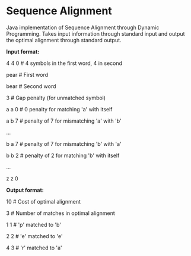 # Sequence Alignment

Java implementation of Sequence Alignment through Dynamic Programming.
Takes input information through standard input and output the optimal alignment through standard output.

**Input format:**

4	4	0	# 4 symbols in the first word, 4 in second

pear 		# First word

bear		# Second word

3			# Gap penalty (for unmatched symbol)

a   a   0   # 0 penalty for matching 'a' with itself

a   b   7   # penalty of 7 for mismatching 'a' with 'b'

...

b   a   7   # penalty of 7 for mismatching 'b' with 'a'

b   b   2   # penalty of 2 for matching 'b' with itself

...

z   z   0 


**Output format:**

10			# Cost of optimal alignment

3			# Number of matches in optimal alignment

1   1       # 'p' matched to 'b'

2   2       # 'e' matched to 'e'

4   3       # 'r' matched to 'a'